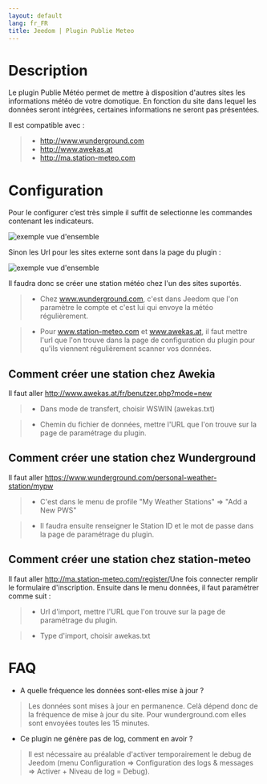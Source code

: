 ```yaml
---
layout: default
lang: fr_FR
title: Jeedom | Plugin Publie Meteo
---
```


# Description

Le plugin Publie Météo permet de mettre à disposition d'autres sites les informations météo de votre domotique.
En fonction du site dans lequel les données seront intégrées, certaines informations ne seront pas présentées.

Il est compatible avec :

>- <a href="http://www.wunderground.com">http://www.wunderground.com</a>
>- <a href="http://www.awekas.at">http://www.awekas.at</a>
>- <a href="http://ma.station-meteo.com">http://ma.station-meteo.com</a>

# Configuration

Pour le configurer c’est très simple il suffit de selectionne les commandes contenant les indicateurs.

![exemple vue d'ensemble](../images/publiemeteo_screenshot2.jpg)

Sinon les Url pour les sites externe sont dans la page du plugin :

![exemple vue d'ensemble](../images/publiemeteo_screenshot1.png)


Il faudra donc se créer une station météo chez l'un des sites suportés.

>- Chez www.wunderground.com, c'est dans Jeedom que l'on paramètre le compte et c'est lui qui envoye la météo régulièrement.

>- Pour www.station-meteo.com et www.awekas.at, il faut mettre l'url que l'on trouve dans la page de configuration du plugin pour qu'ils viennent régulièrement scanner vos données.

## Comment créer une station chez Awekia
Il faut aller <a href="http://www.awekas.at/fr/benutzer.php?mode=new">http://www.awekas.at/fr/benutzer.php?mode=new</a>

>- Dans mode de transfert, choisir WSWIN (awekas.txt)

>- Chemin du fichier de données, mettre l'URL que l'on trouve sur la page de paramétrage du plugin.

## Comment créer une station chez Wunderground
Il faut aller <a href="https://www.wunderground.com/personal-weather-station/mypw">https://www.wunderground.com/personal-weather-station/mypw</a>

>- C'est dans le menu de profile "My Weather Stations" => "Add a New PWS"

>- Il faudra ensuite renseigner le Station ID et le mot de passe dans la page de paramétrage du plugin.

## Comment créer une station chez station-meteo
Il faut aller <a href="http://ma.station-meteo.com/register/">http://ma.station-meteo.com/register/</a>Une fois connecter remplir le formulaire d'inscription. Ensuite dans le menu données, il faut paramétrer comme suit :

>- Url d'import, mettre l'URL que l'on trouve sur la page de paramétrage du plugin.

>- Type d'import, choisir awekas.txt

# FAQ

- A quelle fréquence les données sont-elles mise à jour ?

>Les données sont mises à jour en permanence. Celà dépend donc de la fréquence de mise à jour du site.
>Pour wunderground.com elles sont envoyées toutes les 15 minutes.

- Ce plugin ne génère pas de log, comment en avoir ?
>Il est nécessaire au préalable d'activer temporairement le debug de Jeedom (menu Configuration => Configuration des logs & messages => Activer + Niveau de log = Debug).
